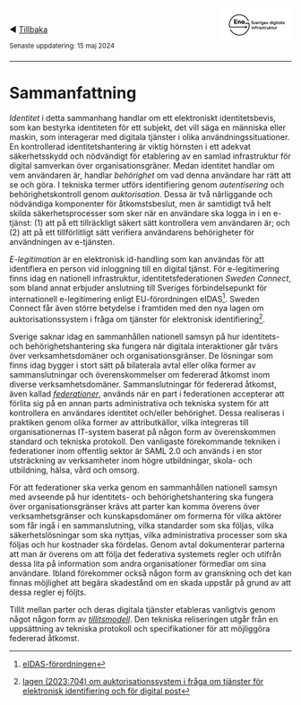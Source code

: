 <p><img align="right" src="../images/Ena-logo.png" width="25%" Height="25%"></img></p>
<p>&nbsp;</p>

:arrow_backward: [Tillbaka](README.md)

<sup>Senaste uppdatering: 15 maj 2024</sup>

---------

# Sammanfattning
*Identitet* i detta sammanhang handlar om ett elektroniskt identitetsbevis, som kan bestyrka identiteten för ett subjekt, det vill säga en människa eller maskin, som interagerar med digitala tjänster i olika användningssituationer. En kontrollerad identitetshantering är viktig hörnsten i ett adekvat säkerhetsskydd och nödvändigt för etablering av en samlad infrastruktur för digital samverkan över organisationsgräner. Medan identitet handlar om vem användaren är, handlar *behörighet* om vad denna användare har rätt att se och göra. I tekniska termer utförs identifiering genom *autentisering* och behörighetskontroll genom *auktorisation*. Dessa är två närliggande och nödvändiga komponenter för åtkomstsbeslut, men är samtidigt två helt skilda säkerhetsprocesser som sker när en användare ska logga in i en e-tjänst: (1) att på ett tillräckligt säkert sätt kontrollera vem användaren är; och (2) att på ett tillförlitligt sätt verifiera användarens behörigheter för användningen av e-tjänsten.

*E-legitimation* är en elektronisk id-handling som kan användas för att identifiera en person vid inloggning till en digital tjänst. För e-legitimering finns idag en nationell infrastruktur, identitetsfederationen *Sweden Connect*, som bland annat erbjuder anslutning till Sveriges förbindelsepunkt för internationell e-legitimering enligt EU-förordningen eIDAS[^1]. Sweden Connect får även större betydelse i framtiden med den nya lagen om auktorisationssystem i fråga om tjänster för elektronisk identifiering[^2]. 

Sverige saknar idag en sammanhållen nationell samsyn på hur identitets- och behörighetshantering ska fungera när digitala interaktioner går tvärs över verksamhetsdomäner och organisationsgränser. De lösningar som finns idag bygger i stort sätt på bilaterala avtal eller olika former av sammanslutningar och överenskommelser om federerad åtkomst inom diverse verksamhetsdomäner. Sammanslutningar för federerad åtkomst, även kallad *[federationer](federationer.md)*, används när en part i federationen accepterar att förlita sig på en annan parts administrativa och tekniska system för att kontrollera en användares identitet och/eller behörighet. Dessa realiseras i praktiken genom olika former av attributkällor, vilka integreras till organisationernas IT-system baserat på någon form av överenskommen standard och tekniska protokoll. Den vanligaste förekommande tekniken i federationer inom offentlig sektor är SAML 2.0 och används i en stor utsträckning av verksamheter inom högre utbildningar, skola- och utbildning, hälsa, vård och omsorg.

För att federationer ska verka genom en sammanhållen nationell samsyn med avseende på hur identitets- och behörighetshantering ska fungera över organisationsgränser krävs att parter kan komma överens över verksamhetsgränser och kunskapsdomäner om formerna för vilka aktörer som får ingå i en sammanslutning, vilka standarder som ska följas, vilka säkerhetslösningar som ska nyttjas, vilka administrativa processer som ska följas och hur kostnader ska fördelas. Genom avtal dokumenterar parterna att man är överens om att följa det federativa systemets regler och utifrån dessa lita på information som andra organisationer förmedlar om sina användare. Ibland förekommer också någon form av granskning och det kan finnas möjlighet att begära skadestånd om en skada uppstår på grund av att dessa regler ej följts.

Tillit mellan parter och deras digitala tjänster etableras vanligtvis genom något någon form av *[tillitsmodell](tillit.md)*. Den tekniska reliseringen utgår från en uppsättning av tekniska protokoll och specifikationer för att möjliggöra federerad åtkomst.


[^1]: [eIDAS-förordningen](https://eur-lex.europa.eu/legal-content/EN/TXT/?uri=uriserv%3AOJ.L_.2014.257.01.0073.01.ENG)
[^2]: [lagen (2023:704) om auktorisationssystem i fråga om tjänster för elektronisk identifiering och för digital post](https://www.riksdagen.se/sv/dokument-och-lagar/dokument/svensk-forfattningssamling/lag-2023704-om-auktorisationssystem-i-fraga-om_sfs-2023-704/)
